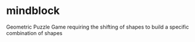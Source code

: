 # mindblock
Geometric Puzzle Game requiring the shifting of shapes to build a specific combination of shapes
